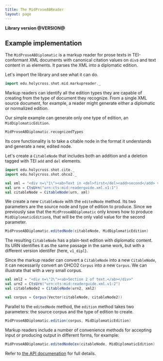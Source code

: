 ```yaml
---
title: The MidProseABReader
layout: page
---
```


**Library version @VERSION@**

## Example implementation

The `MidProseABDiplomatic` is a markup reader for prose texts in TEI-conformant XML documents with canonical citation values on `div`s and text content in `ab` elements.  It parses the XML into a diplomatic edition.

Let's import the library and see what it can do.

```scala mdoc
import edu.holycross.shot.mid.markupreader._
```

Markup readers can identify all the edition types they are capable of creating from the type of document they recognize.  From a single XML source document, for example, a reader might generate either a diplomatic or normalized edition.

Our simple example can generate only one type of edition, an `MidDiplomaticEdition`.


```scala mdoc
MidProseABDiplomatic.recognizedTypes
```

Its core functionality is to take a citable node in the format it understands and generate a new, edited node.


Let's create a `CitableNode` that includes both an addition and a deletion tagged with TEI `add` and `del` elements.

```scala mdoc:silent
import edu.holycross.shot.cite._
import edu.holycross.shot.ohco2._

val xml = "<div n=\"1\"><ab>Text in <del>first</del><add>second</add> version</ab></div>"
val urn = CtsUrn("urn:cts:mid:readerguide.xml.v1:1")
val citableNode = CitableNode(urn, xml)
```

We create a new `CitableNode` with the `editedNode` method. Its two parameters are the source node and type of edition to produce.  Since we previously saw that the `MidProseABDiplomatic` only knows how to produce `MidDiplomaticEdition`s, that will be the only valid value for the second parameter.

```scala mdoc
MidProseABDiplomatic.editedNode(citableNode, MidDiplomaticEdition)
```

The resulting `CitableNode` has a plain-text edition with diplomatic content.  Its URN identifies it as the same passage in the same work, but with a different version identifer (here, `v1_dipl`).



Since the markup reader can convert a `CitableNode` into a new `CitableNode`, it can necessarily convert an OHCO2 `Corpus` into a new `Corpus`.  We can illustrate that with a very small corpus.


```scala mdoc:silent
val xml2 = "<div n=\"2\"><ab>Section 2 of text.</ab></div>"
val urn2 = CtsUrn("urn:cts:mid:readerguide.xml.v1:2")
val citableNode2 = CitableNode(urn2, xml2)

val corpus = Corpus(Vector(citableNode, citableNode2))
```

Parallel to the `editedNode` method, the `edition` method takes two parameters:  the source corpus and the type of edition to create.
```scala mdoc
MidProseABDiplomatic.edition(corpus, MidDiplomaticEdition)
```

Markup readers include a number of convenience methods for accepting input or producing output in different forms, for example:

```scala mdoc
MidProseABDiplomatic.editedNodeCex(citableNode, MidDiplomaticEdition)
```

Refer to [the API documenation](https://hcmid.github.io/apidocs/markupreader/api/edu/holycross/shot/mid/markupreader/index.html) for full details.
